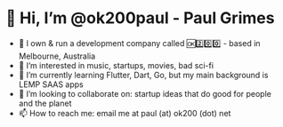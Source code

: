 # 👋 Hi, I’m @ok200paul  - Paul Grimes
- 🏃‍ I own & run a development company called 🆗2️⃣0️⃣0️⃣ - based in Melbourne, Australia
- 👀 I’m interested in music, startups, movies, bad sci-fi
- 🌱 I’m currently learning Flutter, Dart, Go, but my main background is LEMP SAAS apps
- 💞️ I’m looking to collaborate on: startup ideas that do good for people and the planet
- 📫 How to reach me: email me at paul (at) ok200 (dot) net

